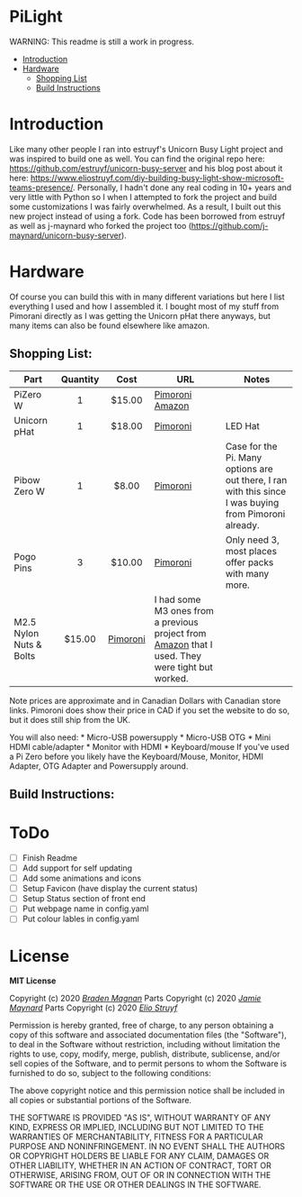 # PiLight
WARNING: This readme is still a work in progress.

* [Introduction](#Introduction)
* [Hardware](#Hardware)
    * [Shopping List](#Shopping)
    * [Build Instructions](#Build)

# Introduction
Like many other people I ran into estruyf's Unicorn Busy Light project and was inspired to build one as well.  You can find the original repo here: https://github.com/estruyf/unicorn-busy-server and his blog post about it here: https://www.eliostruyf.com/diy-building-busy-light-show-microsoft-teams-presence/.  Personally, I hadn't done any real coding in 10+ years and very little with Python so I when I attempted to fork the project and build some customizations I was fairly overwhelmed.  As a result, I built out this new project instead of using a fork.  Code has been borrowed from estruyf as well as j-maynard who forked the project too (https://github.com/j-maynard/unicorn-busy-server).

# Hardware
Of course you can build this with in many different variations but here I list everything I used and how I assembled it.  I bought most of my stuff from Pimorani directly as I was getting the Unicorn pHat there anyways, but many items can also be found elsewhere like amazon.

## <a id="Shopping"></a>Shopping List:
| Part | Quantity | Cost | URL | Notes |
|------|:----------:|:------:|-----|-------|
| PiZero W | 1 | $15.00 | [Pimoroni](https://shop.pimoroni.com/products/raspberry-pi-zero-w) [Amazon](https://www.amazon.ca/Raspberry-Pi-Zero-W/dp/B06XFZC3BX/ref=sr_1_5) |  |
| Unicorn pHat | 1 | $18.00 | [Pimoroni](https://shop.pimoroni.com/products/unicorn-phat) | LED Hat |
| Pibow Zero W | 1 | $8.00 | [Pimoroni](https://shop.pimoroni.com/products/pibow-zero-w) | Case for the Pi.  Many options are out there, I ran with this since I was buying from Pimoroni already. |
| Pogo Pins | 3 | $10.00 | [Pimoroni](https://shop.pimoroni.com/products/pogo-a-go-go-solderless-gpio-pogo-pins) | Only need 3, most places offer packs with many more. |
| M2.5 Nylon Nuts & Bolts | $15.00 | [Pimoroni](https://shop.pimoroni.com/products/pibow-extender-bolt-pack) | I had some M3 ones from a previous project from [Amazon](https://www.amazon.ca/Metric-Plastic-Machine-Assortment-M3X5mm/dp/B073F6Q66G/ref=sxts_sxwds-bia-wc-nc-drs1_0) that I used.  They were tight but worked. |
Note prices are approximate and in Canadian Dollars with Canadian store links.  Pimoroni does show their price in CAD if you set the website to do so, but it does still ship from the UK.

You will also need:
    * Micro-USB powersupply
    * Micro-USB OTG
    * Mini HDMI cable/adapter
    * Monitor with HDMI
    * Keyboard/mouse
If you've used a Pi Zero before you likely have the Keyboard/Mouse, Monitor, HDMI Adapter, OTG Adapter and Powersupply around.

## <a id="Build"></a>Build Instructions:

# ToDo
 - [ ] Finish Readme
 - [ ] Add support for self updating
 - [ ] Add some animations and icons
 - [ ] Setup Favicon (have display the current status)
 - [ ] Setup Status section of front end
 - [ ] Put webpage name in config.yaml
 - [ ] Put colour lables in config.yaml

 # License

 **MIT License**

 Copyright (c) 2020 [*Braden Magnan*](https://github.com/ziertek)
 Parts Copyright (c) 2020 [*Jamie Maynard*](https://github.com/j-maynard)
 Parts Copyright (c) 2020 [*Elio Struyf*](https://github.com/estruyf)

Permission is hereby granted, free of charge, to any person obtaining a copy of this software and associated documentation files (the "Software"), to deal in the Software without restriction, including without limitation the rights to use, copy, modify, merge, publish, distribute, sublicense, and/or sell copies of the Software, and to permit persons to whom the Software is furnished to do so, subject to the following conditions:

The above copyright notice and this permission notice shall be included in all copies or substantial portions of the Software.

THE SOFTWARE IS PROVIDED "AS IS", WITHOUT WARRANTY OF ANY KIND, EXPRESS OR IMPLIED, INCLUDING BUT NOT LIMITED TO THE WARRANTIES OF MERCHANTABILITY, FITNESS FOR A PARTICULAR PURPOSE AND NONINFRINGEMENT. IN NO EVENT SHALL THE AUTHORS OR COPYRIGHT HOLDERS BE LIABLE FOR ANY CLAIM, DAMAGES OR OTHER LIABILITY, WHETHER IN AN ACTION OF CONTRACT, TORT OR OTHERWISE, ARISING FROM, OUT OF OR IN CONNECTION WITH THE SOFTWARE OR THE USE OR OTHER DEALINGS IN THE SOFTWARE.